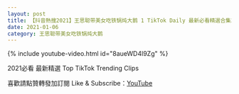 ```yaml
---
layout: post
title: 【抖音熱搜2021】王思聪带美女吃铁锅炖大鹅 1 TikTok Daily 最新必看精選合集2021 01 06
date: 2021-01-06
category: 王思聪带美女吃铁锅炖大鹅
---
```


{% include youtube-video.html id="8aueWD4l9Zg" %}

2021必看 最新精選 Top TikTok Trending Clips

喜歡請點贊轉發加訂閱 Like & Subscribe：[YouTube](https://www.youtube.com/channel/UCAoR7VcanIPd04uEq_GIylA/videos)

